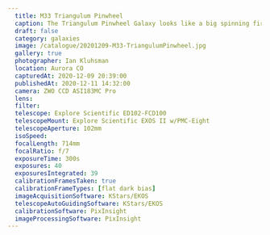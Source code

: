 ```yaml
---
  title: M33 Triangulum Pinwheel
  caption: The Triangulum Pinwheel Galaxy looks like a big spinning firework up in the sky.
  draft: false
  category: galaxies
  image: /catalogue/20201209-M33-TriangulumPinwheel.jpg
  gallery: true
  photographer: Ian Kluhsman
  location: Aurora CO
  capturedAt: 2020-12-09 20:39:00
  publishedAt: 2020-12-11 14:32:00
  camera: ZWO CCD ASI183MC Pro
  lens: 
  filter: 
  telescope: Explore Scientific ED102-FCD100
  telescopeMount: Explore Scientific EXOS II w/PMC-Eight
  telescopeAperture: 102mm
  isoSpeed: 
  focalLength: 714mm
  focalRatio: f/7
  exposureTime: 300s
  exposures: 40
  exposuresIntegrated: 39
  calibrationFramesTaken: true
  calibrationFrameTypes: [flat dark bias]
  imageAcquisitionSoftware: KStars/EKOS
  telescopeAutoGuidingSoftware: KStars/EKOS
  calibrationSoftware: PixInsight
  imageProcessingSoftware: PixInsight
---
```

